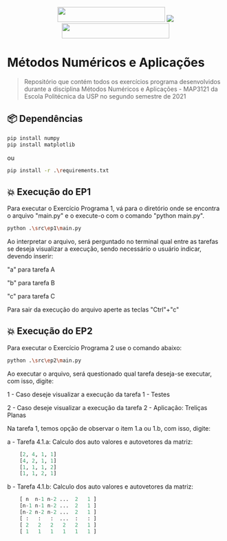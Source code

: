 
<p align="center">
  <img src="https://forthebadge.com/images/badges/built-with-resentment.svg" width="250px" height="35px"/>
  <img src="https://forthebadge.com/images/badges/made-with-python.svg"/>
  <img src="https://forthebadge.com/images/badges/works-on-my-machine.svg" width="250px" height="35px"/>
</p>

# Métodos Numéricos e Aplicações

> Repositório que contém todos os exercícios programa desenvolvidos durante a disciplina Métodos Numéricos e Aplicações - MAP3121 da Escola Politécnica da USP no segundo semestre de 2021

## 📦 Dependências

```bash
pip install numpy
pip install matplotlib
```
ou 
```bash
pip install -r .\requirements.txt
```
## 💥 Execução do EP1

Para executar o Exercício Programa 1, vá para o diretório  onde se encontra o arquivo "main.py" e o execute-o com o comando "python main.py".
```bash
python .\src\ep1\main.py
```

Ao interpretar o arquivo, será perguntado no terminal qual entre as tarefas se deseja visualizar a execução, sendo necessário o usuário indicar, devendo inserir:

"a" para tarefa A

"b" para tarefa B

"c" para tarefa C

Para sair da execução do arquivo aperte as teclas "Ctrl"+"c"

## 💥 Execução do EP2

Para executar o Exercício Programa 2 use o comando abaixo:

```bash
python .\src\ep2\main.py
```

Ao executar o arquivo, será questionado qual tarefa deseja-se executar, com isso, digite:

  1 - Caso deseje visualizar a execução da tarefa 1 - Testes

  2 - Caso deseje visualizar a execução da tarefa 2 - Aplicação: Treliças Planas

Na tarefa 1, temos opção de observar o item 1.a ou 1.b, com isso, digite:

  a - Tarefa 4.1.a: Calculo dos auto valores e autovetores da matriz: 

```python
    [2, 4, 1, 1]
    [4, 2, 1, 1]
    [1, 1, 1, 2]
    [1, 1, 2, 1]
```

b - Tarefa 4.1.b: Calculo dos auto valores e autovetores da matriz:

```python
    [ n  n-1 n-2 ...  2   1 ]
    [n-1 n-1 n-2 ...  2   1 ]
    [n-2 n-2 n-2 ...  2   1 ]
    [ :   :   :  ...  :   : ]
    [ 2   2   2   2   2   1 ]
    [ 1   1   1   1   1   1 ]
```
